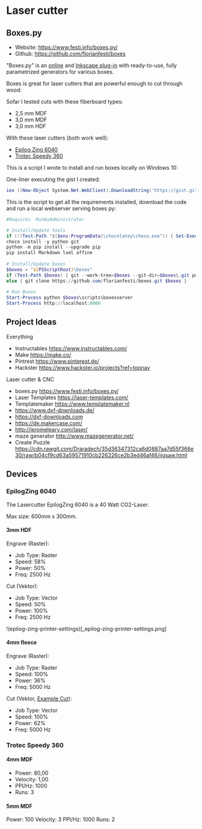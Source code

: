 # Laser cutter

## Boxes.py

- Website: <https://www.festi.info/boxes.py/>
- Github: <https://github.com/florianfesti/boxes>

"Boxes.py" is an [online](https://www.festi.info/boxes.py/index.html) and [Inkscape plug-in](https://github.com/florianfesti/boxes) with ready-to-use, fully parametrized generators for various boxes.

Boxes is great for laser cutters that are powerful enough to cut through wood:

Sofar I tested cuts with these fiberboard types:

- 2,5 mm MDF
- 3,0 mm MDF
- 3,0 mm HDF

With these laser cutters (both work well):

- [Epilog Zing 6040](https://www.epiloglaser.de/)
- [Trotec Speedy 360](https://www.troteclaser.com)

This is a script I wrote to install and run boxes locally on Windows 10:

One-liner executing the gist I created:

```powershell
iex ((New-Object System.Net.WebClient).DownloadString('https://gist.githubusercontent.com/FullByte/f0140dda330ffb19cee4e0cf24a0cdfd/raw/5b81224d02959514b65c4216ee585c1cfa1b2861/%25E2%2580%258B%2520Start-Boxes.ps1'))
```

This is the script to get all the requirements installed, download the code and run a local webserver serving boxes py:

```powershell
#Requires -RunAsAdministrator

# Install/Update tools
if (!(Test-Path "$($env:ProgramData)\chocolatey\choco.exe")) { Set-ExecutionPolicy Bypass -Scope Process -Force; [System.Net.ServicePointManager]::SecurityProtocol = [System.Net.ServicePointManager]::SecurityProtocol -bor 3072; iex ((New-Object System.Net.WebClient).DownloadString('https://chocolatey.org/install.ps1')) }
choco install -y python git
python -m pip install --upgrade pip 
pip install Markdown lxml affine
    
# Install/Update boxes
$boxes = "${PSScriptRoot}\boxes" 
if (Test-Path $boxes) { git --work-tree=$boxes --git-dir=$boxes\.git pull }
else { git clone https://github.com/florianfesti/boxes.git $boxes } 
        
# Run Boxes
Start-Process python $boxes\scripts\boxesserver
Start-Process http://localhost:8000
```

## Project Ideas

Everything

- Instructables <https://www.instructables.com/>
- Make <https://make.co/>
- Pintrest <https://www.pinterest.de/>
- Hackster <https://www.hackster.io/projects?ref=topnav>

Laser cutter & CNC

- boxes.py <https://www.festi.info/boxes.py/>
- Laser Templates <https://laser-templates.com/>
- Templatemaker <https://www.templatemaker.nl>
- <https://www.dxf-downloads.de/>
- <https://dxf-downloads.com>
- <https://de.makercase.com/>
- <http://jeromeleary.com/laser/>
- maze generator <http://www.mazegenerator.net/>
- Create Puzzle <https://cdn.rawgit.com/Draradech/35d36347312ca6d0887aa7d55f366e30/raw/b04cf9cd63a59571910cb226226ce2b3ed46af46/jigsaw.html>

## Devices

### EpilogZing 6040

The Lasercutter EpilogZing 6040 is a 40 Watt CO2-Laser.

Max size: 600mm x 300mm.

#### 3mm HDF

Engrave (Raster):

- Job Type: Raster
- Speed: 58%
- Power: 50%
- Freq: 2500 Hz

Cut (Vektor):

- Job Type: Vector
- Speed: 50%
- Power: 100%
- Freq: 2500 Hz

!(epilog-zing-printer-settings)[_epilog-zing-printer-settings.png]

#### 4mm fleece

Engrave (Raster):

- Job Type: Raster
- Speed: 100%
- Power: 36%
- Freq: 5000 Hz

Cut (Vektor, [Example Cut](_fleece_example_cut.png)):

- Job Type: Vector
- Speed: 100%
- Power: 62%
- Freq: 5000 Hz

### Trotec Speedy 360

#### 4mm MDF

- Power: 80,00
- Velocity: 1,00
- PPI/Hz: 1000
- Runs: 3

#### 5mm MDF

Power: 100
Velocity: 3
PPI/Hz: 1000
Runs: 2
